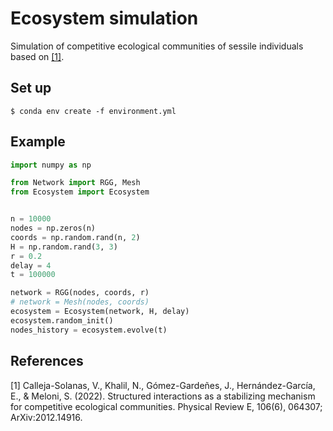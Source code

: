 # Ecosystem simulation

Simulation of competitive ecological communities of sessile individuals based on [[1]](#1).

## Set up

```
$ conda env create -f environment.yml
```

## Example

```python
import numpy as np

from Network import RGG, Mesh
from Ecosystem import Ecosystem


n = 10000
nodes = np.zeros(n)
coords = np.random.rand(n, 2)
H = np.random.rand(3, 3)
r = 0.2
delay = 4
t = 100000

network = RGG(nodes, coords, r)
# network = Mesh(nodes, coords)
ecosystem = Ecosystem(network, H, delay)
ecosystem.random_init()
nodes_history = ecosystem.evolve(t)
```

## References

<a id="1">[1]</a> Calleja-Solanas, V., Khalil, N., Gómez-Gardeñes, J., Hernández-García, E., & Meloni, S. (2022). Structured interactions as a stabilizing mechanism for competitive ecological communities. Physical Review E, 106(6), 064307; ArXiv:2012.14916.